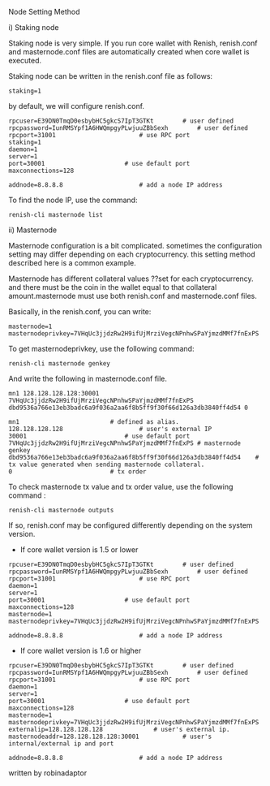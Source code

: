 Node Setting Method   

i) Staking node  

Staking node is very simple. If you run core wallet with Renish, renish.conf and masternode.conf files are automatically created when core wallet is executed.  

Staking node can be written in the renish.conf file as follows:   

`staking=1`  

by default, we will configure renish.conf.   

```
rpcuser=E39DN0TmqD0esbybHC5gkcS7IpT3GTKt		# user defined
rpcpassword=IunRMSYpf1A6HWQmpgyPLwjuuZBbSexh		# user defined
rpcport=31001						# use RPC port
staking=1
daemon=1
server=1
port=30001						# use default port
maxconnections=128

addnode=8.8.8.8						# add a node IP address
```

To find the node IP, use the command:   

```
renish-cli masternode list
```


ii) Masternode   

Masternode configuration is a bit complicated. sometimes the configuration setting may differ depending on each cryptocurrency. this setting method described here is a common example.  

Masternode has different collateral values ??set for each cryptocurrency. and there must be the coin in the wallet equal to that collateral amount.masternode must use both renish.conf and masternode.conf files.   

Basically, in the renish.conf, you can write:   

```
masternode=1
masternodeprivkey=7VHqUc3jjdzRw2H9ifUjMrziVegcNPnhwSPaYjmzdMMf7fnExPS
```

To get masternodeprivkey, use the following command:  

```
renish-cli masternode genkey
```

And write the following in masternode.conf file.   

```
mn1 128.128.128.128:30001 7VHqUc3jjdzRw2H9ifUjMrziVegcNPnhwSPaYjmzdMMf7fnExPS dbd9536a766e13eb3badc6a9f036a2aa6f8b5ff9f30f66d126a3db3840ff4d54 0
```

```
mn1							# defined as alias.
128.128.128.128						# user's external IP
30001							# use default port
7VHqUc3jjdzRw2H9ifUjMrziVegcNPnhwSPaYjmzdMMf7fnExPS	# masternode genkey
dbd9536a766e13eb3badc6a9f036a2aa6f8b5ff9f30f66d126a3db3840ff4d54	# tx value generated when sending masternode collateral.
0							# tx order
```

To check masternode tx value and tx order value, use the following command :   

```
renish-cli masternode outputs
```

If so, renish.conf may be configured differently depending on the system version.   



* If core wallet version is 1.5 or lower   


```
rpcuser=E39DN0TmqD0esbybHC5gkcS7IpT3GTKt		# user defined
rpcpassword=IunRMSYpf1A6HWQmpgyPLwjuuZBbSexh		# user defined
rpcport=31001						# use RPC port
daemon=1
server=1
port=30001						# use default port
maxconnections=128
masternode=1
masternodeprivkey=7VHqUc3jjdzRw2H9ifUjMrziVegcNPnhwSPaYjmzdMMf7fnExPS

addnode=8.8.8.8						# add a node IP address
```


* If core wallet version is 1.6 or higher   

```
rpcuser=E39DN0TmqD0esbybHC5gkcS7IpT3GTKt		# user defined
rpcpassword=IunRMSYpf1A6HWQmpgyPLwjuuZBbSexh		# user defined
rpcport=31001						# use RPC port
daemon=1
server=1
port=30001						# use default port
maxconnections=128
masternode=1
masternodeprivkey=7VHqUc3jjdzRw2H9ifUjMrziVegcNPnhwSPaYjmzdMMf7fnExPS
externalip=128.128.128.128				# user's external ip.
masternodeaddr=128.128.128.128:30001			# user's internal/external ip and port

addnode=8.8.8.8						# add a node IP address
```

written by robinadaptor  
